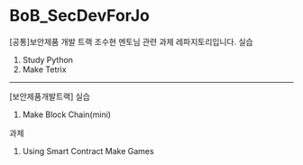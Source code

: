# BoB_SecDevForJo
[공통]보안제품 개발 트랙 조수현 멘토님 관련 과제 레파지토리입니다.
실습
  1. Study Python    
  2. Make Tetrix 
---- 
[보안제품개발트랙]
실습
  1. Make Block Chain(mini)
  
과제 
  1. Using Smart Contract Make Games
